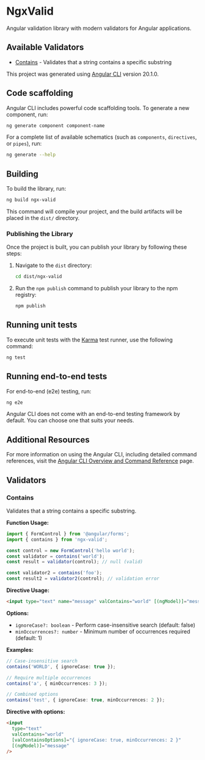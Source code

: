 # NgxValid

Angular validation library with modern validators for Angular applications.

## Available Validators

- [Contains](#contains) - Validates that a string contains a specific substring

This project was generated using [Angular CLI](https://github.com/angular/angular-cli) version 20.1.0.

## Code scaffolding

Angular CLI includes powerful code scaffolding tools. To generate a new component, run:

```bash
ng generate component component-name
```

For a complete list of available schematics (such as `components`, `directives`, or `pipes`), run:

```bash
ng generate --help
```

## Building

To build the library, run:

```bash
ng build ngx-valid
```

This command will compile your project, and the build artifacts will be placed in the `dist/` directory.

### Publishing the Library

Once the project is built, you can publish your library by following these steps:

1. Navigate to the `dist` directory:

   ```bash
   cd dist/ngx-valid
   ```

2. Run the `npm publish` command to publish your library to the npm registry:
   ```bash
   npm publish
   ```

## Running unit tests

To execute unit tests with the [Karma](https://karma-runner.github.io) test runner, use the following command:

```bash
ng test
```

## Running end-to-end tests

For end-to-end (e2e) testing, run:

```bash
ng e2e
```

Angular CLI does not come with an end-to-end testing framework by default. You can choose one that suits your needs.

## Additional Resources

For more information on using the Angular CLI, including detailed command references, visit the [Angular CLI Overview and Command Reference](https://angular.dev/tools/cli) page.

## Validators

### Contains

Validates that a string contains a specific substring.

**Function Usage:**

```typescript
import { FormControl } from '@angular/forms';
import { contains } from 'ngx-valid';

const control = new FormControl('hello world');
const validator = contains('world');
const result = validator(control); // null (valid)

const validator2 = contains('foo');
const result2 = validator2(control); // validation error
```

**Directive Usage:**

```html
<input type="text" name="message" valContains="world" [(ngModel)]="message" />
```

**Options:**

- `ignoreCase?: boolean` - Perform case-insensitive search (default: false)
- `minOccurrences?: number` - Minimum number of occurrences required (default: 1)

**Examples:**

```typescript
// Case-insensitive search
contains('WORLD', { ignoreCase: true });

// Require multiple occurrences
contains('a', { minOccurrences: 3 });

// Combined options
contains('test', { ignoreCase: true, minOccurrences: 2 });
```

**Directive with options:**

```html
<input
  type="text"
  valContains="world"
  [valContainsOptions]="{ ignoreCase: true, minOccurrences: 2 }"
  [(ngModel)]="message"
/>
```
